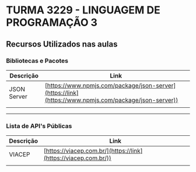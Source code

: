 # TURMA 3229 - LINGUAGEM DE PROGRAMAÇÃO 3

## Recursos Utilizados nas aulas
### Bibliotecas e Pacotes 
| Descrição |Link|
|-----------|----|
|JSON Server|[https://www.npmjs.com/package/json-server](https://link](https://www.npmjs.com/package/json-server))|
|           |
----------

### Lista de API's Públicas
| Descrição |Link
|-----------|----
|VIACEP|[https://viacep.com.br/](https://link](https://viacep.com.br/))
|           |
